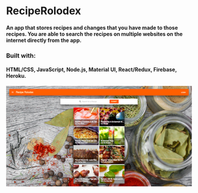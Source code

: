 # RecipeRolodex

#### An app that stores recipes and changes that you have made to those recipes. You are able to search the recipes on multiple websites on the internet directly from the app.

### Built with:

#### HTML/CSS, JavaScript, Node.js, Material UI, React/Redux, Firebase, Heroku.

![reciperolodex.herokuapp.com](https://github.com/cfudala82/RecipeRolodex/blob/master/src/images/screenshot.png?raw=true "Screenshot")
